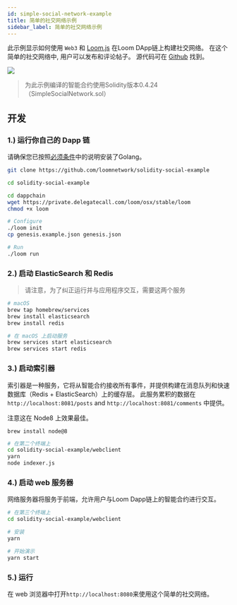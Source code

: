 ```yaml
---
id: simple-social-network-example
title: 简单的社交网络示例
sidebar_label: 简单的社交网络示例
---
```

此示例显示如何使用 `Web3` 和 [Loom.js](https://github.com/loomnetwork/loom-js) 在Loom DApp链上构建社交网络。 在这个简单的社交网络中, 用户可以发布和评论帖子。 源代码可在 [Github](https://github.com/loomnetwork/solidity-social-example) 找到。

![](https://dzwonsemrish7.cloudfront.net/items/2W3c2O3G2A1q1l3f3D3d/Screen%20Recording%202018-05-29%20at%2003.35%20PM.gif)

> 为此示例编译的智能合约使用Solidity版本0.4.24（SimpleSocialNetwork.sol）

## 开发

### 1.) 运行你自己的 Dapp 链

请确保您已按照[必须条件](https://loomx.io/developers/docs/en/prereqs.html)中的说明安装了Golang。

```bash
git clone https://github.com/loomnetwork/solidity-social-example

cd solidity-social-example

cd dappchain
wget https://private.delegatecall.com/loom/osx/stable/loom
chmod +x loom

# Configure
./loom init
cp genesis.example.json genesis.json

# Run
./loom run
```

### 2.) 启动 ElasticSearch 和 Redis

> 请注意，为了纠正运行并与应用程序交互，需要这两个服务

```bash
# macOS
brew tap homebrew/services
brew install elasticsearch
brew install redis

# 在 macOS 上启动服务
brew services start elasticsearch
brew services start redis
```

### 3.) 启动索引器

索引器是一种服务，它将从智能合约接收所有事件，并提供构建在消息队列和快速数据库（Redis + ElasticSearch）上的缓存层。 此服务累积的数据在 `http://localhost:8081/posts` and `http://localhost:8081/comments` 中提供。

注意这在 Node8 上效果最佳。

    brew install node@8
    

```bash
# 在第二个终端上
cd solidity-social-example/webclient
yarn
node indexer.js
```

### 4.) 启动 web 服务器

网络服务器将服务于前端，允许用户与Loom Dapp链上的智能合约进行交互。

```bash
# 在第三个终端上
cd solidity-social-example/webclient

# 安装
yarn

# 开始演示
yarn start

```

### 5.) 运行

在 web 浏览器中打开`http://localhost:8080`来使用这个简单的社交网络。